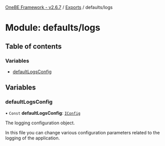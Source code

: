[OneBE Framework - v2.6.7](../README.md) / [Exports](../modules.md) / defaults/logs

# Module: defaults/logs

## Table of contents

### Variables

- [defaultLogsConfig](defaults_logs.md#defaultlogsconfig)

## Variables

### defaultLogsConfig

• `Const` **defaultLogsConfig**: [`IConfig`](../interfaces/System_IConfig.IConfig.md)

The logging configuration object.

In this file you can change various configuration parameters related to the
logging of the application.
